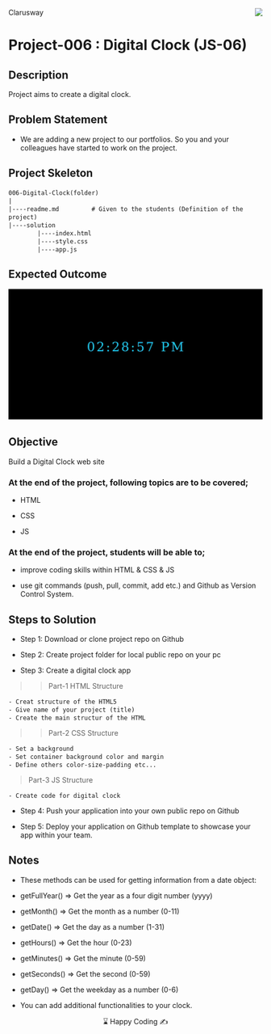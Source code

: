 <p>Clarusway<img align="right"
  src="https://secure.meetupstatic.com/photos/event/3/1/b/9/600_488352729.jpeg"  width="15px"></p>

# Project-006 : Digital Clock (JS-06)

## Description
Project aims to create a digital clock.

## Problem Statement

- We are adding a new project to our portfolios. So you and your colleagues have started to work on the project.

## Project Skeleton 

```
006-Digital-Clock(folder)
|
|----readme.md         # Given to the students (Definition of the project)          
|----solution
        |----index.html  
        |----style.css   
        |----app.js
```

## Expected Outcome

![Project 006 Snapshot](project_006.gif)

## Objective

Build a Digital Clock web site 

### At the end of the project, following topics are to be covered;

- HTML 

- CSS

- JS


### At the end of the project, students will be able to;

- improve coding skills within HTML & CSS & JS

- use git commands (push, pull, commit, add etc.) and Github as Version Control System.

## Steps to Solution

- Step 1: Download or clone project repo on Github 

- Step 2: Create project folder for local public repo on your pc

- Step 3: Create a digital clock app

>>Part-1 HTML Structure

	- Creat structure of the HTML5
	- Give name of your project (title)
	- Create the main structur of the HTML

>>Part-2 CSS Structure

	- Set a background
	- Set container background color and margin
	- Define others color-size-padding etc...

>Part-3 JS Structure

	- Create code for digital clock

- Step 4: Push your application into your own public repo on Github

- Step 5: Deploy your application on Github template to showcase your app within your team.

## Notes

- These methods can be used for getting information from a date object:

- getFullYear() => 	Get the year as a four digit number (yyyy)

- getMonth() 	=> 	Get the month as a number (0-11)

- getDate() 	=>	Get the day as a number (1-31)

- getHours() 	=>	Get the hour (0-23)

- getMinutes() 	=>	Get the minute (0-59)

- getSeconds() 	=>	Get the second (0-59)

- getDay() 		=>	Get the weekday as a number (0-6) 

- You can add additional functionalities to your clock.




<center> ⌛ Happy Coding  ✍ </center>


